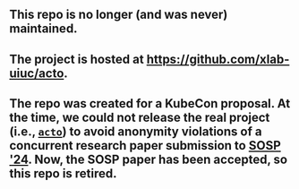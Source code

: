 ## This repo is no longer (and was never) maintained.

## The project is hosted at https://github.com/xlab-uiuc/acto.

## The repo was created for a KubeCon proposal. At the time, we could not release the real project (i.e., [`acto`](https://github.com/xlab-uiuc/acto)) to avoid anonymity violations of a concurrent research paper submission to [SOSP '24](https://sosp2023.mpi-sws.org/cfp.html). Now, the SOSP paper has been accepted, so this repo is retired. 

